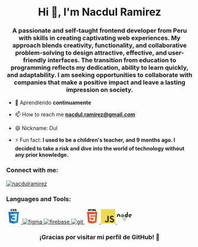 <h1 align="center">Hi 👋, I'm Nacdul Ramirez</h1>
<h3 align="center">A passionate and self-taught frontend developer from Peru with skills in creating captivating web experiences. My approach blends creativity, functionality, and collaborative problem-solving to design attractive, effective, and user-friendly interfaces. The transition from education to programming reflects my dedication, ability to learn quickly, and adaptability. I am seeking opportunities to collaborate with companies that make a positive impact and leave a lasting impression on society.</h3>

- 🌱 Aprendiendo **continuamente**

- 📫 How to reach me **nacdul.ramirez@gmail.com**

- 😄 Nickname: Dul

- ⚡ Fun fact: **I used to be a children's teacher, and 9 months ago. I decided to take a risk and dive into the world of technology without any prior knowledge.**

<h3 align="left">Connect with me:</h3>
<p align="left">
<a href="https://linkedin.com/in/nacdulramirez" target="blank"><img align="center" src="https://raw.githubusercontent.com/rahuldkjain/github-profile-readme-generator/master/src/images/icons/Social/linked-in-alt.svg" alt="nacdulramirez" height="30" width="40" /></a>
</p>

<h3 align="left">Languages and Tools:</h3>
<p align="left"> <a href="https://www.w3schools.com/css/" target="_blank" rel="noreferrer"> <img src="https://raw.githubusercontent.com/devicons/devicon/master/icons/css3/css3-original-wordmark.svg" alt="css3" width="40" height="40"/> </a> <a href="https://www.figma.com/" target="_blank" rel="noreferrer"> <img src="https://www.vectorlogo.zone/logos/figma/figma-icon.svg" alt="figma" width="40" height="40"/> </a> <a href="https://firebase.google.com/" target="_blank" rel="noreferrer"> <img src="https://www.vectorlogo.zone/logos/firebase/firebase-icon.svg" alt="firebase" width="40" height="40"/> </a> <a href="https://git-scm.com/" target="_blank" rel="noreferrer"> <img src="https://www.vectorlogo.zone/logos/git-scm/git-scm-icon.svg" alt="git" width="40" height="40"/> </a> <a href="https://www.w3.org/html/" target="_blank" rel="noreferrer"> <img src="https://raw.githubusercontent.com/devicons/devicon/master/icons/html5/html5-original-wordmark.svg" alt="html5" width="40" height="40"/> </a> <a href="https://developer.mozilla.org/en-US/docs/Web/JavaScript" target="_blank" rel="noreferrer"> <img src="https://raw.githubusercontent.com/devicons/devicon/master/icons/javascript/javascript-original.svg" alt="javascript" width="40" height="40"/> </a> <a href="https://nodejs.org" target="_blank" rel="noreferrer"> <img src="https://raw.githubusercontent.com/devicons/devicon/master/icons/nodejs/nodejs-original-wordmark.svg" alt="nodejs" width="40" height="40"/> </a> </p>
<h3 align="center">¡Gracias por visitar mi perfil de GitHub! 🚀</3>
